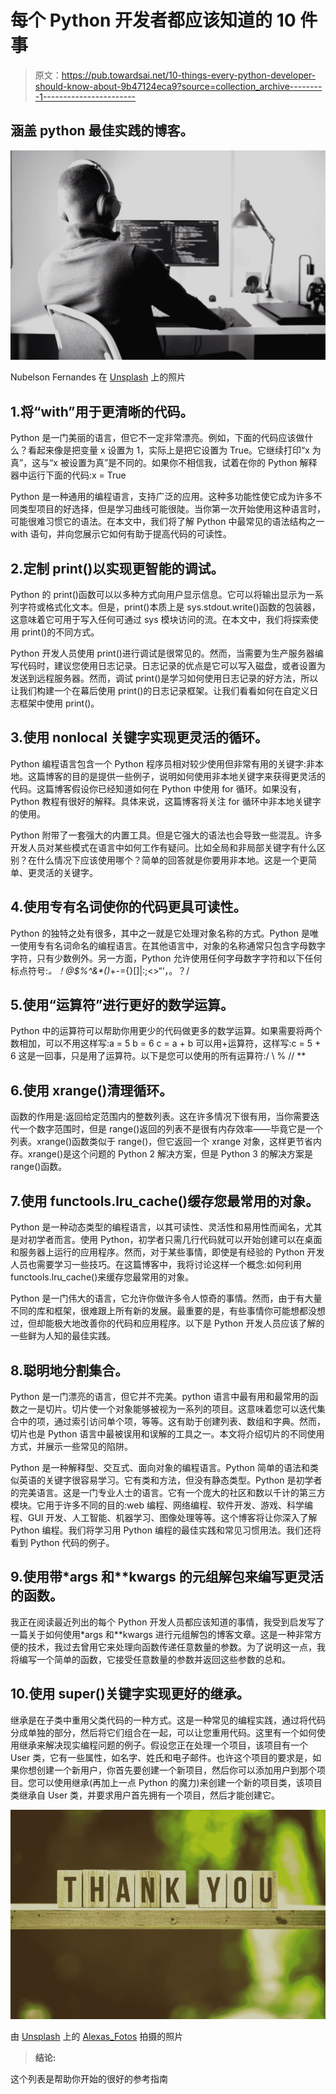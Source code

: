 # 每个 Python 开发者都应该知道的 10 件事

> 原文：<https://pub.towardsai.net/10-things-every-python-developer-should-know-about-9b47124eca9?source=collection_archive---------1----------------------->

## 涵盖 python 最佳实践的博客。

![](img/31683c252e8fe3e6396b32adda274e0f.png)

Nubelson Fernandes 在 [Unsplash](https://unsplash.com?utm_source=medium&utm_medium=referral) 上的照片

## 1.将“with”用于更清晰的代码。

Python 是一门美丽的语言，但它不一定非常漂亮。例如，下面的代码应该做什么？看起来像是把变量 x 设置为 1，实际上是把它设置为 True。它继续打印“x 为真”，这与“x 被设置为真”是不同的。如果你不相信我，试着在你的 Python 解释器中运行下面的代码:x = True

Python 是一种通用的编程语言，支持广泛的应用。这种多功能性使它成为许多不同类型项目的好选择，但是学习曲线可能很陡。当你第一次开始使用这种语言时，可能很难习惯它的语法。在本文中，我们将了解 Python 中最常见的语法结构之一 with 语句，并向您展示它如何有助于提高代码的可读性。

## 2.定制 print()以实现更智能的调试。

Python 的 print()函数可以以多种方式向用户显示信息。它可以将输出显示为一系列字符或格式化文本。但是，print()本质上是 sys.stdout.write()函数的包装器，这意味着它可用于写入任何可通过 sys 模块访问的流。在本文中，我们将探索使用 print()的不同方式。

Python 开发人员使用 print()进行调试是很常见的。然而，当需要为生产服务器编写代码时，建议您使用日志记录。日志记录的优点是它可以写入磁盘，或者设置为发送到远程服务器。然而，调试 print()是学习如何使用日志记录的好方法，所以让我们构建一个在幕后使用 print()的日志记录框架。让我们看看如何在自定义日志框架中使用 print()。

## 3.使用 nonlocal 关键字实现更灵活的循环。

Python 编程语言包含一个 Python 程序员相对较少使用但非常有用的关键字:非本地。这篇博客的目的是提供一些例子，说明如何使用非本地关键字来获得更灵活的代码。这篇博客假设你已经知道如何在 Python 中使用 for 循环。如果没有，Python 教程有很好的解释。具体来说，这篇博客将关注 for 循环中非本地关键字的使用。

Python 附带了一套强大的内置工具。但是它强大的语法也会导致一些混乱。许多开发人员对某些模式在语言中如何工作有疑问。比如全局和非局部关键字有什么区别？在什么情况下应该使用哪个？简单的回答就是你要用非本地。这是一个更简单、更灵活的关键字。

## 4.使用专有名词使你的代码更具可读性。

Python 的独特之处有很多，其中之一就是它处理对象名称的方式。Python 是唯一使用专有名词命名的编程语言。在其他语言中，对象的名称通常只包含字母数字字符，只有少数例外。另一方面，Python 允许使用任何字母数字字符和以下任何标点符号:_。！@$%^&*()_+-={}[]|:;<>“‘，。？/

## 5.使用“运算符”进行更好的数学运算。

Python 中的运算符可以帮助你用更少的代码做更多的数学运算。如果需要将两个数相加，可以不用这样写:a = 5 b = 6 c = a + b 可以用+运算符，这样写:c = 5 + 6 这是一回事，只是用了运算符。以下是您可以使用的所有运算符:/ \ % // **

## 6.使用 xrange()清理循环。

函数的作用是:返回给定范围内的整数列表。这在许多情况下很有用，当你需要迭代一个数字范围时，但是 range()返回的列表不是很有内存效率——毕竟它是一个列表。xrange()函数类似于 range()，但它返回一个 xrange 对象，这样更节省内存。xrange()是这个问题的 Python 2 解决方案，但是 Python 3 的解决方案是 range()函数。

## 7.使用 functools.lru_cache()缓存您最常用的对象。

Python 是一种动态类型的编程语言，以其可读性、灵活性和易用性而闻名，尤其是对初学者而言。使用 Python，初学者只需几行代码就可以开始创建可以在桌面和服务器上运行的应用程序。然而，对于某些事情，即使是有经验的 Python 开发人员也需要学习一些技巧。在这篇博客中，我将讨论这样一个概念:如何利用 functools.lru_cache()来缓存您最常用的对象。

Python 是一门伟大的语言，它允许你做许多令人惊奇的事情。然而，由于有大量不同的库和框架，很难跟上所有新的发展。最重要的是，有些事情你可能想都没想过，但却能极大地改善你的代码和应用程序。以下是 Python 开发人员应该了解的一些鲜为人知的最佳实践。

## 8.聪明地分割集合。

Python 是一门漂亮的语言，但它并不完美。python 语言中最有用和最常用的函数之一是切片。切片使一个对象能够被视为一系列的项目。这意味着您可以迭代集合中的项，通过索引访问单个项，等等。这有助于创建列表、数组和字典。然而，切片也是 Python 语言中最被误用和误解的工具之一。本文将介绍切片的不同使用方式，并展示一些常见的陷阱。

Python 是一种解释型、交互式、面向对象的编程语言。Python 简单的语法和类似英语的关键字很容易学习。它有类和方法，但没有静态类型。Python 是初学者的完美语言。这是一门专业人士的语言。它有一个庞大的社区和数以千计的第三方模块。它用于许多不同的目的:web 编程、网络编程、软件开发、游戏、科学编程、GUI 开发、人工智能、机器学习、图像处理等等。这个博客将让你深入了解 Python 编程。我们将学习用 Python 编程的最佳实践和常见习惯用法。我们还将看到 Python 代码的例子。

## 9.使用带*args 和**kwargs 的元组解包来编写更灵活的函数。

我正在阅读最近列出的每个 Python 开发人员都应该知道的事情，我受到启发写了一篇关于如何使用*args 和**kwargs 进行元组解包的博客文章。这是一种非常方便的技术，我过去曾用它来处理向函数传递任意数量的参数。为了说明这一点，我将编写一个简单的函数，它接受任意数量的参数并返回这些参数的总和。

## 10.使用 super()关键字实现更好的继承。

继承是在子类中重用父类代码的一种方式。这是一种常见的编程实践，通过将代码分成单独的部分，然后将它们组合在一起，可以让您重用代码。这里有一个如何使用继承来解决现实编程问题的例子。假设您正在处理一个项目，该项目有一个 User 类，它有一些属性，如名字、姓氏和电子邮件。也许这个项目的要求是，如果你想创建一个新用户，你首先要创建一个新项目，然后你可以添加用户到那个项目。您可以使用继承(再加上一点 Python 的魔力)来创建一个新的项目类，该项目类继承自 User 类，并要求用户首先拥有一个项目，然后才能创建它。

![](img/78d43cff55ada9316cd37ef97f57fa91.png)

由 [Unsplash](https://unsplash.com?utm_source=medium&utm_medium=referral) 上的 [Alexas_Fotos](https://unsplash.com/es/@alexas_fotos?utm_source=medium&utm_medium=referral) 拍摄的照片

> **结论:**

这个列表是帮助你开始的很好的参考指南